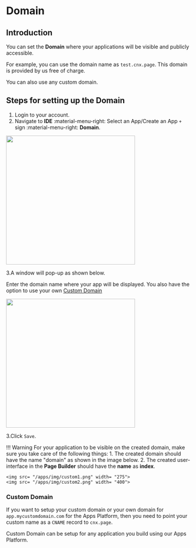 # Domain

## Introduction

You can set the **Domain** where your applications will be visible and publicly accessible.

For example, you can use the domain name as `test.cnx.page`. This domain is provided by us free of charge.

You can also use any custom domain.

## Steps for setting up the Domain

1. Login to your account.
2. Navigate to **IDE** :material-menu-right: Select an App/Create an App `+` sign :material-menu-right: **Domain**.

<img src= "/apps/img/domain1.png" width= "350">

3.A window will pop-up as shown below.

Enter the domain name where your app will be displayed. You also have the option to use your own [Custom Domain](https://bani-customdomian--connexcs-docs.netlify.app/apps/architecture/domain/#custom-domain)

<img src= "/apps/img/domain2.png" width= "350">

3.Click `Save`.

!!! Warning
    For your application to be visible on the created domain, make sure you take care of the following things:
    1. The created domain should have the name "domain" as shown in the image below.
    2. The created user-interface in the **Page Builder** should have the **name** as **index**.

    <img src= "/apps/img/custom1.png" width= "275">
    <img src= "/apps/img/custom2.png" width= "400">

### Custom Domain

If you want to setup your custom domain or your own domain for `app.mycustomdomain.com` for the Apps Platform, then you need to point your custom name as a `CNAME` record to `cnx.page`.

Custom Domain can be setup for any application you build using our Apps Platform.
